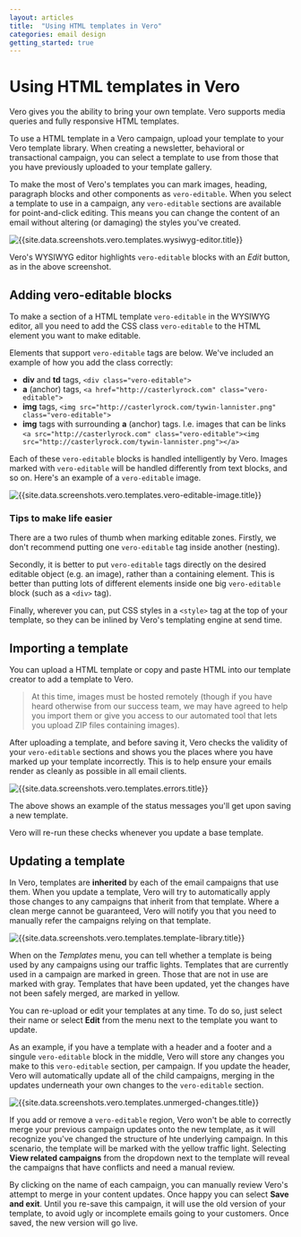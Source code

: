 ```yaml
---
layout: articles
title:  "Using HTML templates in Vero"
categories: email design
getting_started: true
---
```


# Using HTML templates in Vero

Vero gives you the ability to bring your own template. Vero supports media queries and fully responsive HTML templates. 

To use a HTML template in a Vero campaign, upload your template to your Vero template library. When creating a newsletter, behavioral or transactional campaign, you can select a template to use from those that you have previously uploaded to your template gallery.

To make the most of Vero's templates you can mark images, heading, paragraph blocks and other components as `vero-editable`. When you select a template to use in a campaign, any `vero-editable` sections are available for point-and-click editing. This means you can change the content of an email without altering (or damaging) the styles you've created.

![{{site.data.screenshots.vero.templates.wysiwyg-editor.title}}]({{site.data.screenshots.vero.templates.wysiwyg-editor.image}})

Vero's WYSIWYG editor highlights `vero-editable` blocks with an *Edit* button, as in the above screenshot.

## Adding vero-editable blocks

To make a section of a HTML template `vero-editable` in the WYSIWYG editor, all you need to add the CSS class `vero-editable` to the HTML element you want to make editable.

Elements that support `vero-editable` tags are below. We've included an example of how you add the class correctly:

- **div** and **td** tags, `<div class="vero-editable">`
- **a** (anchor) tags, `<a href="http://casterlyrock.com" class="vero-editable">`
- **img** tags, `<img src="http://casterlyrock.com/tywin-lannister.png" class="vero-editable">`
- **img** tags with surrounding **a** (anchor) tags. I.e. images that can be links `<a src="http://casterlyrock.com" class="vero-editable"><img src="http://casterlyrock.com/tywin-lannister.png"></a>`

Each of these `vero-editable` blocks is handled intelligently by Vero. Images marked with `vero-editable` will be handled differently from text blocks, and so on. Here's an example of a `vero-editable` image.

![{{site.data.screenshots.vero.templates.vero-editable-image.title}}]({{site.data.screenshots.vero.templates.vero-editable-image.image}})

### Tips to make life easier

There are a two rules of thumb when marking editable zones. Firstly, we don't recommend putting one `vero-editable` tag inside another (nesting).

Secondly, it is better to put `vero-editable` tags directly on the desired editable object (e.g. an image), rather than a containing element. This is better than putting lots of different elements inside one big `vero-editable` block (such as a `<div>` tag).

Finally, wherever you can, put CSS styles in a `<style>` tag at the top of your template, so they can be inlined by Vero's templating engine at send time.

## Importing a template

You can upload a HTML template or copy and paste HTML into our template creator to add a template to Vero.

<blockquote class="snippet">At this time, images must be hosted remotely (though if you have heard otherwise from our success team, we may have agreed to help you import them or give you access to our automated tool that lets you upload ZIP files containing images).</blockquote>

After uploading a template, and before saving it, Vero checks the validity of your `vero-editable` sections and shows you the places where you have marked up your template incorrectly. This is to help ensure your emails render as cleanly as possible in all email clients.

![{{site.data.screenshots.vero.templates.errors.title}}]({{site.data.screenshots.vero.templates.errors.image}})

The above shows an example of the status messages you'll get upon saving a new template.

Vero will re-run these checks whenever you update a base template.

## Updating a template

In Vero, templates are **inherited** by each of the email campaigns that use them. When you update a template, Vero will try to automatically apply those changes to any campaigns that inherit from that template. Where a clean merge cannot be guaranteed, Vero will notify you that you need to manually refer the campaigns relying on that template.

![{{site.data.screenshots.vero.templates.template-library.title}}]({{site.data.screenshots.vero.templates.template-library.image}})

When on the *Templates* menu, you can tell whether a template is being used by any campaigns using our traffic lights. Templates that are currently used in a campaign are marked in green. Those that are not in use are marked with gray. Templates that have been updated, yet the changes have not been safely merged, are marked in yellow.

You can re-upload or edit your templates at any time. To do so, just select their name or select **Edit** from the menu next to the template you want to update.

As an example, if you have a template with a header and a footer and a singule `vero-editable` block in the middle, Vero will store any changes you make to this `vero-editable` section, per campaign. If you update the header, Vero will automatically update all of the child campaigns, merging in the updates underneath your own changes to the `vero-editable` section.

![{{site.data.screenshots.vero.templates.unmerged-changes.title}}]({{site.data.screenshots.vero.templates.unmerged-changes.image}})

If you add or remove a `vero-editable` region, Vero won't be able to correctly merge your previous campaign updates onto the new template, as it will recognize you've changed the structure of hte underlying campaign. In this scenario, the template will be marked with the yellow traffic light. Selecting **View related campaigns** from the dropdown next to the template will reveal the campaigns that have conflicts and need a manual review.

By clicking on the name of each campaign, you can manually review Vero's attempt to merge in your content updates. Once happy you can select **Save and exit**. Until you re-save this campaign, it will use the old version of your template, to avoid ugly or incomplete emails going to your customers. Once saved, the new version will go live.